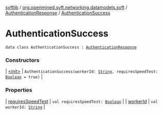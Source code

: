 [syftlib](../../../index.md) / [org.openmined.syft.networking.datamodels.syft](../../index.md) / [AuthenticationResponse](../index.md) / [AuthenticationSuccess](./index.md)

# AuthenticationSuccess

`data class AuthenticationSuccess : `[`AuthenticationResponse`](../index.md)

### Constructors

| [&lt;init&gt;](-init-.md) | `AuthenticationSuccess(workerId: `[`String`](https://kotlinlang.org/api/latest/jvm/stdlib/kotlin/-string/index.html)`, requiresSpeedTest: `[`Boolean`](https://kotlinlang.org/api/latest/jvm/stdlib/kotlin/-boolean/index.html)` = true)` |

### Properties

| [requiresSpeedTest](requires-speed-test.md) | `val requiresSpeedTest: `[`Boolean`](https://kotlinlang.org/api/latest/jvm/stdlib/kotlin/-boolean/index.html) |
| [workerId](worker-id.md) | `val workerId: `[`String`](https://kotlinlang.org/api/latest/jvm/stdlib/kotlin/-string/index.html) |

